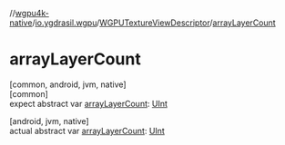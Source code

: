 //[wgpu4k-native](../../../index.md)/[io.ygdrasil.wgpu](../index.md)/[WGPUTextureViewDescriptor](index.md)/[arrayLayerCount](array-layer-count.md)

# arrayLayerCount

[common, android, jvm, native]\
[common]\
expect abstract var [arrayLayerCount](array-layer-count.md): [UInt](https://kotlinlang.org/api/core/kotlin-stdlib/kotlin/-u-int/index.html)

[android, jvm, native]\
actual abstract var [arrayLayerCount](array-layer-count.md): [UInt](https://kotlinlang.org/api/core/kotlin-stdlib/kotlin/-u-int/index.html)